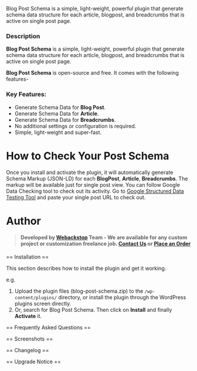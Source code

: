 Blog Post Schema is a simple, light-weight, powerful plugin that generate schema data structure for each article, blogpost, and breadcrumbs that is active on single post page.

### Description ###

**Blog Post Schema** is a simple, light-weight, powerful plugin that generate schema data structure for each article, blogpost, and breadcrumbs that is active on single post page.

**Blog Post Schema** is open-source and free. It comes with the following features- 

### Key Features: ###

* Generate Schema Data for **Blog Post**.
* Generate Schema Data for **Article**.
* Generate Schema Data for **Breadcrumbs**.
* No additional settings or configuration is required. 
* Simple, light-weight and super-fast. 

# How to Check Your Post Schema
Once you install and activate the plugin, it will automatically generate Schema Markup (JSON-LD) for each **BlogPost**, **Article**, **Breadcrumbs**. The markup will be available just for single post view. You can follow Google Data Checking tool to check out its activity. Go to [Google Structured Data Testing Tool](https://search.google.com/structured-data/testing-tool) and paste your single post URL to check out.


# Author
> #### Developed by [Webackstop](https://webackstop.com) Team - We are available for any custom project or customization freelance job. [Contact Us](https://webackstop.com/contact) or [Place an Order](https://webackstop.com/place-order)

== Installation ==

This section describes how to install the plugin and get it working.

e.g.

1. Upload the plugin files (blog-post-schema.zip) to the `/wp-content/plugins/` directory, or install the plugin through the WordPress plugins screen directly.
2. Or, search for Blog Post Schema. Then click on **Install** and finally **Activate** it.

== Frequently Asked Questions ==


== Screenshots ==


== Changelog ==


== Upgrade Notice ==

